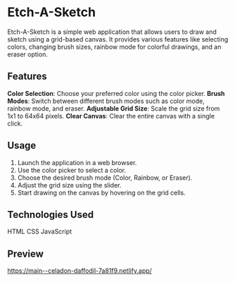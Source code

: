 # Etch-A-Sketch

Etch-A-Sketch is a simple web application that allows users to draw and sketch using a grid-based canvas. It provides various features like selecting colors, changing brush sizes, rainbow mode for colorful drawings, and an eraser option.

## Features
**Color Selection**: Choose your preferred color using the color picker.
**Brush Modes**: Switch between different brush modes such as color mode, rainbow mode, and eraser.
**Adjustable Grid Size**: Scale the grid size from 1x1 to 64x64 pixels.
**Clear Canvas**: Clear the entire canvas with a single click.

## Usage
1. Launch the application in a web browser.
2. Use the color picker to select a color.
3. Choose the desired brush mode (Color, Rainbow, or Eraser).
4. Adjust the grid size using the slider.
5. Start drawing on the canvas by hovering on the grid cells.

## Technologies Used
HTML
CSS
JavaScript

## Preview
https://main--celadon-daffodil-7a81f9.netlify.app/
